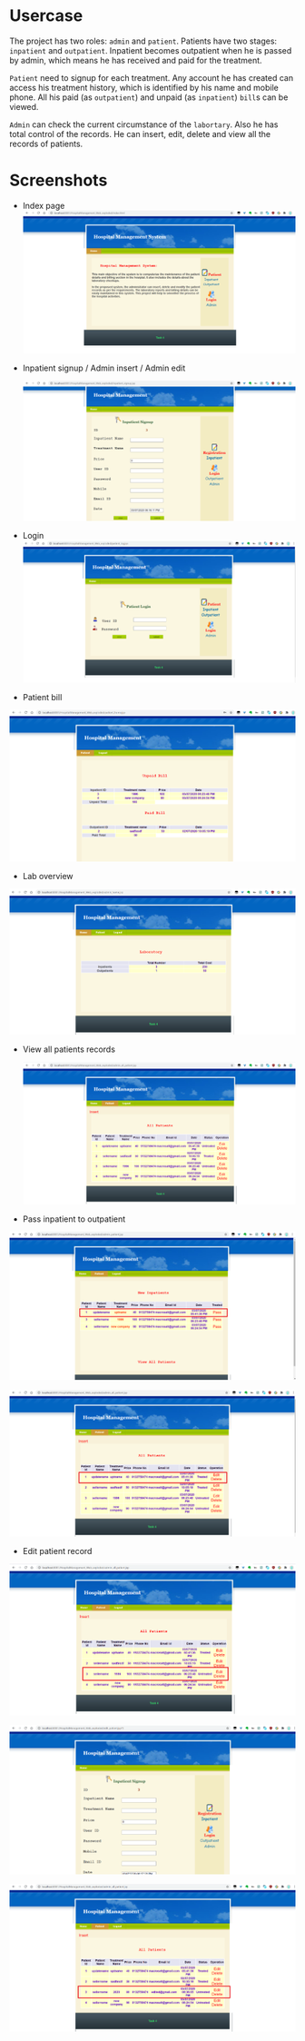 # Usercase
The project has two roles: `admin` and `patient`. Patients have two stages: `inpatient` and `outpatient`. Inpatient becomes outpatient when he is passed by admin, which means he has received and paid for the treatment.

`Patient` need to signup for each treatment. Any account he has created can access his treatment history, which is identified by his name and mobile phone. All his paid (as `outpatient`) and unpaid (as `inpatient`) `bill`s can be viewed.

`Admin` can check the current circumstance of the `labortary`. Also he has total control of the records. He can insert, edit, delete and view all the records of patients.

# Screenshots

- Index page![1593825145882](assets/1593825145882.png)

- Inpatient signup / Admin insert / Admin edit

  ![1593825457866](assets/1593825457866.png)

- Login![1593826798241](assets/1593826798241.png)

- Patient bill

![1593825963246](assets/1593825963246.png)

- Lab overview

![1593826037555](assets/1593826037555.png)

- View all patients records

  ![1593826259730](assets/1593826259730.png)

- Pass inpatient to outpatient

![1593826380841](assets/1593826380841.png)

![1593826407754](assets/1593826407754.png)

- Edit patient record

![1593826512188](assets/1593826512188.png)

![1593826678002](assets/1593826678002.png)

![1593826604219](assets/1593826604219.png)